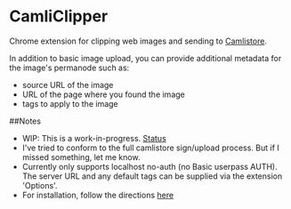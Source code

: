 # CamliClipper
Chrome extension for clipping web images and sending to [Camlistore](www.camlistore.org).

In addition to basic image upload, you can provide additional metadata for the image's permanode such as:
- source URL of the image
- URL of the page where you found the image
- tags to apply to the image

##Notes
- WIP: This is a work-in-progress. [Status](https://github.com/dotMR/CamliClipper/issues)
- I've tried to conform to the full camlistore sign/upload process. But if I missed something, let me know.
- Currently only supports localhost no-auth (no Basic userpass AUTH). The server URL and any default tags can be supplied via the extension 'Options'.
- For installation, follow the directions [here](https://developer.chrome.com/extensions/getstarted#unpacked)



